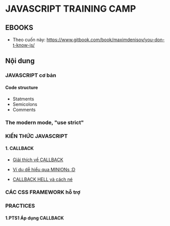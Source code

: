 # JAVASCRIPT TRAINING CAMP

## EBOOKS

* Theo cuốn này:
https://www.gitbook.com/book/maximdenisov/you-don-t-know-js/


## Nội dung

### JAVASCRIPT cơ bản

#### Code structure

* Statments
* Semicolons 
* Comments

### The modern mode, "use strict"

### KIẾN THỨC JAVASCRIPT

#### 1. CALLBACK

* [Giải thích về CALLBACK](https://codeburst.io/javascript-what-the-heck-is-a-callback-aba4da2deced)

* [Ví dụ dễ hiểu qua MINIONs :D](https://medium.freecodecamp.org/javascript-callbacks-explained-using-minions-da272f4d9bcd) 

* [CALLBACK HELL và cách né](http://callbackhell.com/)

### CÁC CSS FRAMEWORK hỗ trợ

### PRACTICES

#### 1.PTS1 Áp dụng CALLBACK
